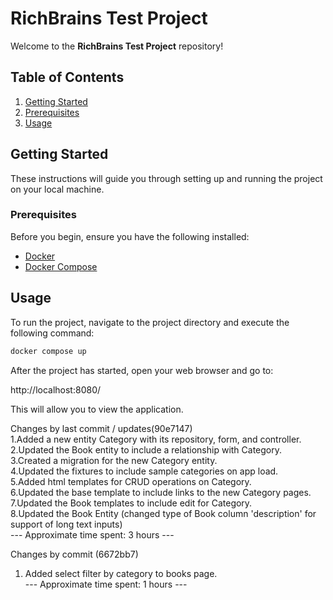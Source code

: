 # RichBrains Test Project

Welcome to the **RichBrains Test Project** repository!

## Table of Contents

1. [Getting Started](#getting-started)
2. [Prerequisites](#prerequisites)
3. [Usage](#usage)

## Getting Started

These instructions will guide you through setting up and running the project on your local machine.

### Prerequisites

Before you begin, ensure you have the following installed:

- [Docker](https://www.docker.com/)
- [Docker Compose](https://docs.docker.com/compose/)

## Usage

To run the project, navigate to the project directory and execute the following command:

```bash
docker compose up
```

After the project has started, open your web browser and go to:

http://localhost:8080/

This will allow you to view the application.

Changes by last commit / updates(90e7147)   
1.Added a new entity Category with its repository, form, and controller.  
2.Updated the Book entity to include a relationship with Category.  
3.Created a migration for the new Category entity.  
4.Updated the fixtures to include sample categories on app load.  
5.Added html templates for CRUD operations on Category.  
6.Updated the base template to include links to the new Category pages.  
7.Updated the Book templates to include edit for Category.  
8.Updated the Book Entity (changed type of Book column 'description' for support of long text inputs)  
--- Approximate time spent: 3 hours ---
  
Changes by commit (6672bb7)  
1. Added select filter by category to books page.  
--- Approximate time spent: 1 hours ---
